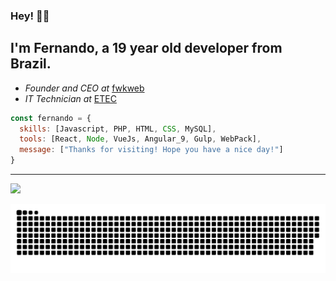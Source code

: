 ### Hey! 👋🏻

I'm Fernando, a 19 year old developer from Brazil.
---
* _Founder and CEO at_ [fwkweb](https://fwkweb.com.br/)
* _IT Technician at_ [ETEC](https://www.vestibulinhoetec.com.br/home/)



~~~Javascript
const fernando = {
  skills: [Javascript, PHP, HTML, CSS, MySQL],
  tools: [React, Node, VueJs, Angular_9, Gulp, WebPack],
  message: ["Thanks for visiting! Hope you have a nice day!"]
}
~~~

---



<div>
  <a href="https://www.linkedin.com/in/fernando-barros-21830826a/"><img src="https://img.shields.io/badge/LinkedIn-0077B5?style=for-the-badge&logo=linkedin&logoColor=white"</img></a>
</div>

<p align="center">
  <img src="https://github.com/Fernandobarros1/Fernandobarros1/raw/output/github-contribution-grid-snake.svg" alt="snake">
</p>
